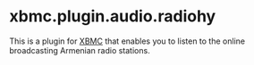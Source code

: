 xbmc.plugin.audio.radiohy
=========================

This is a plugin for [XBMC](http://xbmc.org) that enables you to listen to the online broadcasting Armenian radio stations.
